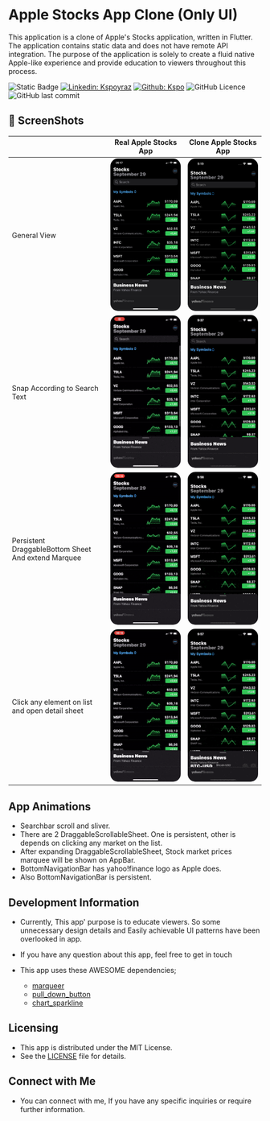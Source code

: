 # Apple Stocks App Clone (Only UI)

This application is a clone of Apple's Stocks application, written in Flutter. The application contains static data and does not have remote API integration. The purpose of the application is solely to create a fluid native Apple-like experience and provide education to viewers throughout this process.

![Static Badge](https://img.shields.io/badge/Author-KSPoyraz-blue)
[![Linkedin: Kspoyraz](https://img.shields.io/badge/Kspoyraz-blue?logo=Linkedin&logoColor=fff)][linkedin]
[![Github: Kspo](https://img.shields.io/badge/Kspo-white?logo=Github&logoColor=000)][github]
![GitHub Licence](https://img.shields.io/github/license/kspo/apple_stocks_app_clone?label=Licence)
![GitHub last commit](https://img.shields.io/github/last-commit/kspo/apple_stocks_app_clone?label=Last+Commit)

## 📸 ScreenShots

|| Real Apple Stocks App| Clone Apple Stocks App|
|-------|------|-------|
|General View|<img src="screenshots/realapp1.jpeg" style="border-radius: 15px;" width="400"/>|<img src="screenshots/cloneapp1.png" style="border-radius: 15px;"  width="400"/>|
|<p>Snap According to Search Text<p>|<img src="screenshots/realapp2.gif" style="border-radius: 15px;width: 400px"/>|<img src="screenshots/cloneapp2.gif" style="border-radius: 15px;width: 400px"/>|
|<p>Persistent DraggableBottom Sheet And extend Marquee<p>|<img src="screenshots/realapp3.gif" style="border-radius: 15px;width: 400px"/>|<img src="screenshots/cloneapp3.gif" style="border-radius: 15px;width: 400px"/>|
|<p>Click any element on list and open detail sheet<p>|<img src="screenshots/realapp4.gif" style="border-radius: 15px;width: 400px"/>|<img src="screenshots/cloneapp4.gif" style="border-radius: 15px;width: 400px"/>|

## App Animations

- Searchbar scroll and sliver.
- There are 2 DraggableScrollableSheet. One is persistent, other is depends on clicking any market on the list.
- After expanding DraggableScrollableSheet, Stock market prices marquee will be shown on AppBar.
- BottomNavigationBar has yahoo!finance logo as Apple does.
- Also BottomNavigationBar is persistent.

## Development Information

- Currently, This app' purpose is to educate viewers. So some unnecessary design details and Easily achievable UI patterns have been overlooked in app.
  
- If you have any question about this app, feel free to get in touch
  
- This app uses these AWESOME dependencies;
  - [marqueer]
  - [pull_down_button]
  - [chart_sparkline]


## Licensing

- This app is distributed under the MIT License.
- See the [LICENSE](LICENSE.md) file for details.

## Connect with Me

- You can connect with me, If you have any specific inquiries or require further information.


[linkedin]: https://www.linkedin.com/in/kaz%C4%B1m-selman-poyraz-0048b7143/
[github]: https://github.com/kspo

[pull_down_button]: https://pub.dev/packages/pull_down_button#pulldownbuttontheme
[marqueer]: https://pub.dev/packages/marqueer
[chart_sparkline]: https://pub.dev/packages/chart_sparkline